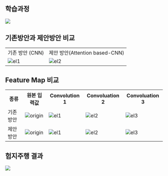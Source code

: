 <h2>학습과정</h2>
<img src="https://github.com/Jun0zo/visualize_dqn_simulation/assets/37208901/06cdfd9d-93f1-4a28-a32e-2a24f2d3530d">

<h2>기존방안과 제안방안 비교</h2>
<table>
  <tr>
    <td>기존 방안 (CNN)</td>
    <td>제안 방안(Attention based-CNN)</td>
  </tr>
  <tr>
    <td>
        <img src="https://github.com/Jun0zo/visualize_dqn_simulation/assets/37208901/dbc2fea0-bc3e-4376-bead-d266d9275588" alt="el1">
    </td>
    <td>
      <img src="https://github.com/Jun0zo/visualize_dqn_simulation/assets/37208901/b4c6f4db-edcb-4917-acd6-6d26bc24109d" alt="el2">
    </td>
  </tr>
</table>

<h2>Feature Map 비교</h2>

<table>
<tr>
    <th>종류</th>
    <th>원본 입력값</th>
    <th>Convolution 1</th>
    <th>Convoluation 2</th>
    <th>Convoluation 3</th>
  </tr>
  <tr>
    <td>
        기존 방안
    </td>
    <td>
        <img src="https://github.com/Jun0zo/visualize_dqn_simulation/assets/37208901/77f43d8e-aff4-45d7-82f5-16c1501e8bda" alt="origin"/>
    </td>
    <td>
      <img src="https://github.com/Jun0zo/visualize_dqn_simulation/assets/37208901/89631dd8-dd8c-4235-b531-bdc20381f316" alt="el1">
    </td>
    <td>
      <img src="https://github.com/Jun0zo/visualize_dqn_simulation/assets/37208901/68e014bc-c06f-479a-90f3-c4aa5e13fe5e" alt="el2">
    </td>
    <td>
      <img src="https://github.com/Jun0zo/visualize_dqn_simulation/assets/37208901/3959a278-6598-4085-9944-1e7af1e14e73" alt="el3">
    </td>
  </tr>
  <tr>
    <td>
        제안 방안
    </td>
    <td>
        <img src="https://github.com/Jun0zo/visualize_dqn_simulation/assets/37208901/77f43d8e-aff4-45d7-82f5-16c1501e8bda" alt="origin"/>
    </td>
    <td>
      <img src="https://github.com/Jun0zo/visualize_dqn_simulation/assets/37208901/de1c6374-f0a1-48f6-a998-d20d6bf36e7a" alt="el1">
    </td>
    <td>
      <img src="https://github.com/Jun0zo/visualize_dqn_simulation/assets/37208901/6b57a3ce-7064-4428-a39c-2f856dc4e6f6" alt="el2">
    </td>
    <td>
      <img src="https://github.com/Jun0zo/visualize_dqn_simulation/assets/37208901/49d857fd-26d0-46a0-b844-e3f55038c99e" alt="el3">
    </td>
  </tr>
</table>

<h2>험지주행 결과</h2>
<img src="https://github.com/Jun0zo/visualize_dqn_simulation/assets/37208901/3d343eaf-835d-4b8d-bd54-f607d0851a70">
